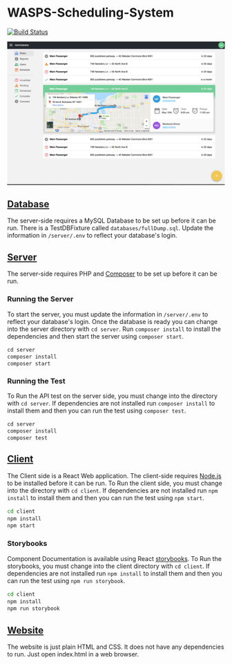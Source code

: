 # WASPS-Scheduling-System

[![Build Status](https://travis-ci.org/mxs4321/WASPS-Scheduling-System.svg?branch=master)](https://travis-ci.org/mxs4321/WASPS-Scheduling-System)

![React App Screenshot](docs/client-screenshot.png)

## [Database](database/README.md)

The server-side requires a MySQL Database to be set up before it can be run. There is a TestDBFixture called `databases/fullDump.sql`. Update the information in `/server/.env` to reflect your database's login.

## [Server](server/README.md)

The server-side requires PHP and [Composer](https://getcomposer.org/) to be set up before it can be run.

### Running the Server

To start the server, you must update the information in `/server/.env` to reflect your database's login. Once the database is ready you can change into the server directory with `cd server`. Run `composer install` to install the dependencies and then start the server using `composer start`.

```shell
cd server
composer install
composer start
```

### Running the Test

To Run the API test on the server side, you must change into the directory with `cd server`. If dependencies are not installed run `composer install` to install them and then you can run the test using `composer test`.

```shell
cd server
composer install
composer test
```

## [Client](client/README.md)

The Client side is a React Web application. The client-side requires [Node.js](https://nodejs.org/en/) to be installed before it can be run. To Run the client side, you must change into the directory with `cd client`. If dependencies are not installed run `npm install` to install them and then you can run the test using `npm start`.

```bash
cd client
npm install
npm start
```

### Storybooks

Component Documentation is available using React [storybooks](https://github.com/storybooks/storybook). To Run the storybooks, you must change into the client directory with `cd client`. If dependencies are not installed run `npm install` to install them and then you can run the test using `npm run storybook`.

```bash
cd client
npm install
npm run storybook
```

## [Website](http://mxs4321.github.io/WASPS-Scheduling-System)

The website is just plain HTML and CSS. It does not have any dependencies to run. Just open index.html in a web browser. 
